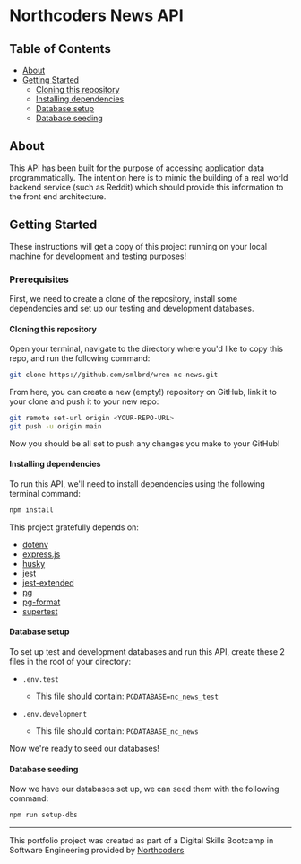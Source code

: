 # Northcoders News API

## Table of Contents
+ [About](#about)
+ [Getting Started](#getting_started)
  + [Cloning this repository](#cloning)
  + [Installing dependencies](#dependencies)
  + [Database setup](#database_setup)
  + [Database seeding](#database-seeding)

## About <a name = "about"></a>

This API has been built for the purpose of accessing application data programmatically. The intention here is to mimic the building of a real world backend service (such as Reddit) which should provide this information to the front end architecture.

## Getting Started <a name = "getting_started"></a>

These instructions will get a copy of this project running on your local machine for development and testing purposes!

### Prerequisites

First, we need to create a clone of the repository, install some dependencies and set up our testing and development databases.

#### Cloning this repository <a name = "cloning"></a>

Open your terminal, navigate to the directory where you'd like to copy this repo, and run the following command:

```bash
git clone https://github.com/smlbrd/wren-nc-news.git
```

From here, you can create a new (empty!) repository on GitHub, link it to your clone and push it to your new repo:

```bash
git remote set-url origin <YOUR-REPO-URL>
git push -u origin main
```

Now you should be all set to push any changes you make to your GitHub!

#### Installing dependencies <a name = "dependencies"></a>

To run this API, we'll need to install dependencies using the following terminal command:

```bash
npm install
```

This project gratefully depends on:

+ [dotenv](https://github.com/motdotla/dotenv#readme)
+ [express.js](http://expressjs.com/)
+ [husky](https://github.com/typicode/husky#readme)
+ [jest](https://jestjs.io/)
+ [jest-extended](https://github.com/jest-community/jest-extended)
+ [pg](https://github.com/brianc/node-postgres)
+ [pg-format](https://github.com/datalanche/node-pg-format)
+ [supertest](github.com/ladjs/supertest#readme)

#### Database setup <a name = "database_setup"></a>

To set up test and development databases and run this API, create these 2 files in the root of your directory:

- `.env.test`
  - This file should contain: `PGDATABASE=nc_news_test`

- `.env.development`
  - This file should contain: `PGDATABASE_nc_news`

Now we're ready to seed our databases!

#### Database seeding <a name = "database_seeding"></a>

Now we have our databases set up, we can seed them with the following command:

```bash
npm run setup-dbs
```

--- 

This portfolio project was created as part of a Digital Skills Bootcamp in Software Engineering provided by [Northcoders](https://northcoders.com/)
